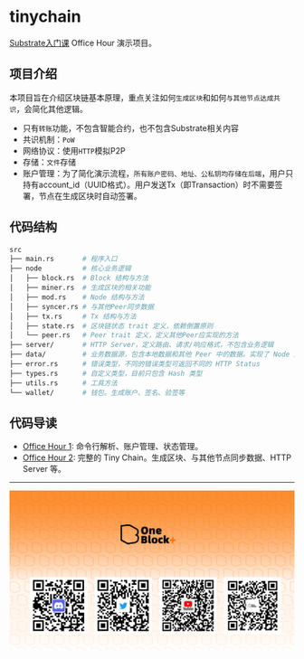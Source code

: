 # tinychain

[Substrate入门课](https://appbhteffsi3308.h5.xiaoeknow.com/v1/goods/goods_detail/p_62ac1ea6e4b0ba331dc9542c?type=3&type=3) Office Hour 演示项目。

## 项目介绍

本项目旨在介绍区块链基本原理，重点关注如何`生成区块`和如何`与其他节点达成共识`，会简化其他逻辑。
- 只有`转账`功能，不包含智能合约，也不包含Substrate相关内容
- 共识机制：`PoW`
- 网络协议：使用`HTTP`模拟P2P
- 存储：`文件`存储
- 账户管理：为了简化演示流程，`所有账户密码、地址、公私钥均存储在后端`，用户只持有account_id（UUID格式）。用户发送Tx（即Transaction）时不需要签署，节点在生成区块时自动签署。

## 代码结构

```sh
src
├── main.rs       # 程序入口
├── node          # 核心业务逻辑
│   ├── block.rs  # Block 结构与方法
│   ├── miner.rs  # 生成区块的相关功能
│   ├── mod.rs    # Node 结构与方法
│   ├── syncer.rs # 与其他Peer同步数据
│   ├── tx.rs     # Tx 结构与方法
│   ├── state.rs  # 区块链状态 trait 定义，依赖倒置原则
│   └── peer.rs   # Peer trait 定义，定义其他Peer应实现的方法
├── server/       # HTTP Server，定义路由、请求/响应格式，不包含业务逻辑
├── data/         # 业务数据源，包含本地数据和其他 Peer 中的数据。实现了 Node 定义的 traits
├── error.rs      # 错误类型，不同的错误类型可返回不同的 HTTP Status
├── types.rs      # 自定义类型，目前只包含 Hash 类型
├── utils.rs      # 工具方法
└── wallet/       # 钱包。生成账户、签名、验签等
```

## 代码导读

- [Office Hour 1](doc/office-hour-1.md): 命令行解析、账户管理、状态管理。
- [Office Hour 2](doc/office-hour-2.md): 完整的 Tiny Chain。生成区块、与其他节点同步数据、HTTP Server 等。

----

![](img/substrate.png)
